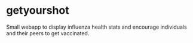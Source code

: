 # getyourshot
Small webapp to display influenza health stats and encourage individuals and their peers to get vaccinated. 

